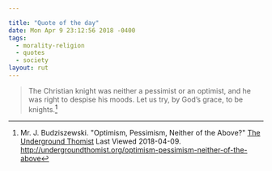 ```yaml
---

title: "Quote of the day"
date: Mon Apr 9 23:12:56 2018 -0400
tags:
  - morality-religion
  - quotes
  - society
layout: rut
---
```



> The Christian knight was neither a pessimist or an optimist, and he was right to despise his moods.  Let us try, by God’s grace, to be knights.[^20180409-1]

[^20180409-1]: Mr. J. Budziszewski.  "Optimism, Pessimism, Neither of the Above?" [The Underground Thomist](http://undergroundthomist.org/) Last Viewed 2018-04-09. <http://undergroundthomist.org/optimism-pessimism-neither-of-the-above>
